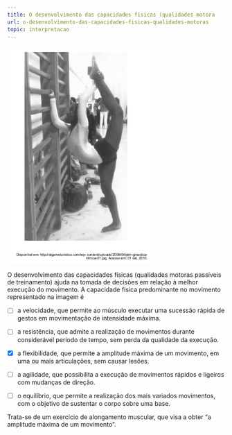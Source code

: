 ```yaml
---
title: O desenvolvimento das capacidades físicas (qualidades motora
url: o-desenvolvimento-das-capacidades-fisicas-qualidades-motoras
topic: interpretacao
---
```



![](414fac56-64b3-e2b7-ca54-6346b0f6c31c.png)

O desenvolvimento das capacidades físicas (qualidades motoras passíveis de treinamento) ajuda na tomada de decisões em relação à melhor execução do movimento. A capacidade física predominante no movimento representado na imagem é



- [ ] a velocidade, que permite ao músculo executar uma sucessão rápida de gestos em movimentação de intensidade máxima.
- [ ] a resistência, que admite a realização de movimentos durante considerável período de tempo, sem perda da qualidade da execução.
- [x] a flexibilidade, que permite a amplitude máxima de um movimento, em uma ou mais articulações, sem causar lesões.
- [ ] a agilidade, que possibilita a execução de movimentos rápidos e ligeiros com mudanças de direção.
- [ ] o equilíbrio, que permite a realização dos mais variados movimentos, com o objetivo de sustentar o corpo sobre uma base.


Trata-se de um exercício de alongamento muscular, que visa a obter “a amplitude máxima de um movimento”.
